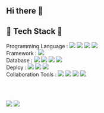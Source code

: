 ## Hi there 👋

## 📖 Tech Stack 📖
Programming Language : <img src="https://img.shields.io/badge/Java-007396?style=flat&logo=Java&logoColor=white"/> <img src="https://img.shields.io/badge/PHP-777BB4?style=flat&logo=PHP&logoColor=white"/> <img src="https://img.shields.io/badge/HTML5-E34F26?style=flat&logo=HTML5&logoColor=white"/> <img src="https://img.shields.io/badge/CSS-1572B6?style=flat&logo=CSS&logoColor=white"/> <br>
Framework : <img src="https://img.shields.io/badge/SpringBoot-6DB33F?style=flat&logo=SpringBoot&logoColor=white"/> <br>
Database : <img src="https://img.shields.io/badge/MySQL-4479A1?style=flat&logo=MySQL&logoColor=white"/> <img src="https://img.shields.io/badge/AmazonRDS-527FFF?style=flat&logo=AmazonRDS&logoColor=white"/> <img src="https://img.shields.io/badge/Oracle Database-F80000?style=flat&logo=Oracle&logoColor=white"/> <img src="https://img.shields.io/badge/Firebase-FFCA28?style=flat&logo=Firebase&logoColor=white"/><br>
Deploy : <img src="https://img.shields.io/badge/Docker-2496ED?style=flat&logo=Docker&logoColor=white"/> <img src="https://img.shields.io/badge/Nginx-009639?style=flat&logo=Nginx&logoColor=white"/> <img src="https://img.shields.io/badge/AmazonEC2-FF9900?style=flat&logo=AmazonEC2&logoColor=white"/><br>
Collaboration Tools : <img src="https://img.shields.io/badge/Swagger-85EA2D?style=flat&logo=Swagger&logoColor=white"/> <img src="https://img.shields.io/badge/Git-F05032?style=flat&logo=Git&logoColor=white"/> <img src="https://img.shields.io/badge/Notion-000000?style=flat&logo=Notion&logoColor=white"/> <img src="https://img.shields.io/badge/Slack-4A154B?style=flat&logo=Slack&logoColor=white"/>

<br><br>
<div>
  <img src="https://github-readme-stats.vercel.app/api/top-langs/?username=Seung-9&layout=compact">
  <img src="https://github-readme-stats.vercel.app/api?username=Seung-9&show_icons=true">
</div>

